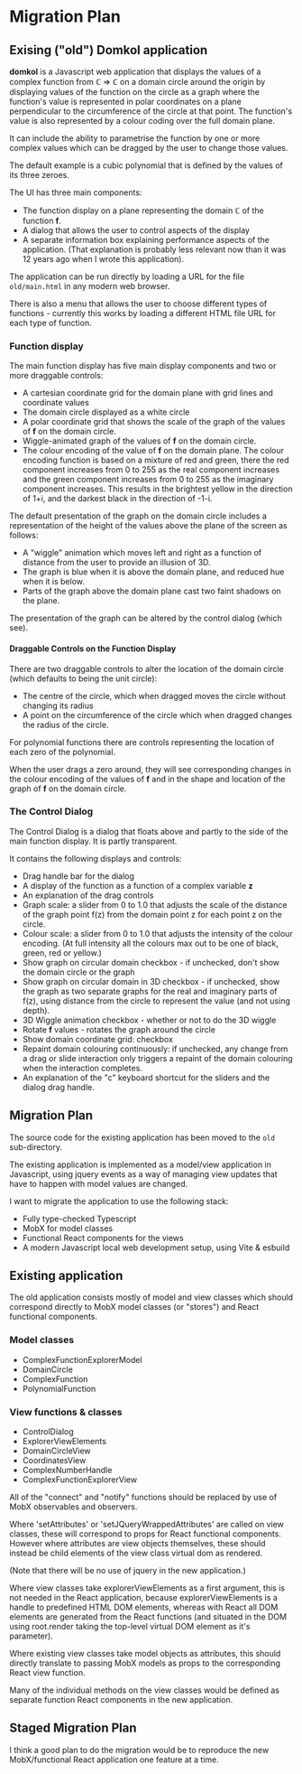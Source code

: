 # Migration Plan

## Exising ("old") Domkol application

**domkol** is a Javascript web application that displays the values of a 
complex function from ℂ => ℂ on a domain circle around the origin by displaying
values of the function on the circle as a graph where the function's value
is represented in polar coordinates on a plane perpendicular to the circumference
of the circle at that point. The function's value is also represented by 
a colour coding over the full domain plane.

It can include the ability to parametrise the function by one or more 
complex values which can be dragged by the user to change those values.

The default example is a cubic polynomial that is defined by the values
of its three zeroes.

The UI has three main components:

* The function display on a plane representing the domain ℂ of the function **f**.
* A dialog that allows the user to control aspects of the display
* A separate information box explaining performance aspects of the application.
  (That explanation is probably less relevant now than it was 12 years ago when I wrote
  this application).

The application can be run directly by loading a URL for the file `old/main.html` in
any modern web browser.

There is also a menu that allows the user to choose different types of functions - currently
this works by loading a different HTML file URL for each type of function.

### Function display

The main function display has five main display components and two or more draggable controls:

* A cartesian coordinate grid for the domain plane with grid lines and coordinate values
* The domain circle displayed as a white circle
* A polar coordinate grid that shows the scale of the graph of the values of **f** on the 
  domain circle.
* Wiggle-animated graph of the values of **f** on the domain circle.
* The colour encoding of the value of **f** on the domain plane. The colour encoding 
  function is based on a mixture of red and green, there the red component increases
  from 0 to 255 as the real component increases and the green component increases
  from 0 to 255 as the imaginary component increases. This results in the brightest
  yellow in the direction of 1+i, and the darkest black in the direction of -1-i.

The default presentation of the graph on the domain circle includes a representation
of the height of the values above the plane of the screen as follows:

* A "wiggle" animation which moves left and right as a function of distance from the user
  to provide an illusion of 3D.
* The graph is blue when it is above the domain plane, and reduced hue when it is below.
* Parts of the graph above the domain plane cast two faint shadows on the plane.

The presentation of the graph can be altered by the control dialog (which see).

#### Draggable Controls on the Function Display

There are two draggable controls to alter the location of the domain circle (which 
defaults to being the unit circle):

* The centre of the circle, which when dragged moves the circle without changing 
  its radius
* A point on the circumference of the circle which when dragged changes the radius
  of the circle.
  
For polynomial functions there are controls representing the location of each 
zero of the polynomial.

When the user drags a zero around, they will see corresponding changes in the 
colour encoding of the values of **f** and in the shape and location of the 
graph of **f** on the domain circle.

### The Control Dialog

The Control Dialog is a dialog that floats above and partly to the side of the
main function display. It is partly transparent.

It contains the following displays and controls:

* Drag handle bar for the dialog
* A display of the function as a function of a complex variable **z**
* An explanation of the drag controls
* Graph scale: a slider from 0 to 1.0 that adjusts the scale of the distance
  of the graph point f(z) from the domain point z for each point z on the circle.
* Colour scale: a slider from 0 to 1.0 that adjusts the intensity of the colour
  encoding. (At full intensity all the colours max out to be one of black, green,
  red or yellow.)
* Show graph on circular domain checkbox - if unchecked, don't show the domain
  circle or the graph
* Show graph on circular domain in 3D checkbox - if unchecked, show the graph
  as two separate graphs for the real and imaginary parts of f(z), using
  distance from the circle to represent the value (and not using depth).
* 3D Wiggle animation checkbox - whether or not to do the 3D wiggle
* Rotate **f** values - rotates the graph around the circle
* Show domain coordinate grid: checkbox
* Repaint domain colouring continuously: if unchecked, any change from a drag
  or slide interaction only triggers a repaint of the domain colouring 
  when the interaction completes.
* An explanation of the "c" keyboard shortcut for the sliders and the dialog drag handle.

## Migration Plan

The source code for the existing application has been moved to the `old` sub-directory.

The existing application is implemented as a model/view application in Javascript, using
jquery events as a way of managing view updates that have to happen with model values
are changed.

I want to migrate the application to use the following stack:

* Fully type-checked Typescript
* MobX for model classes
* Functional React components for the views
* A modern Javascript local web development setup, using Vite & esbuild

## Existing application

The old application consists mostly of model and view classes which should correspond
directly to MobX model classes (or "stores") and React functional components.

### Model classes

* ComplexFunctionExplorerModel
* DomainCircle
* ComplexFunction
* PolynomialFunction

### View functions & classes

* ControlDialog
* ExplorerViewElements
* DomainCircleView
* CoordinatesView
* ComplexNumberHandle
* ComplexFunctionExplorerView


All of the "connect" and "notify" functions should be replaced by use of MobX observables and observers.

Where 'setAttributes' or 'setJQueryWrappedAttributes' are called on view classes, these 
will correspond to props for React functional components. However where attributes are view objects 
themselves, these should instead be child elements of the view class virtual dom as rendered.

(Note that there will be no use of jquery in the new application.)

Where view classes take explorerViewElements as a first argument, this is not needed in 
the React application, because explorerViewElements is a handle to predefined HTML DOM elements,
whereas with React all DOM elements are generated from the React functions (and situated in
the DOM using root.render taking the top-level virtual DOM element as it's parameter).

Where existing view classes take model objects as attributes, this should directly translate to 
passing MobX models as props to the corresponding React view function.

Many of the individual methods on the view classes would be defined as separate function React
components in the new application.

## Staged Migration Plan

I think a good plan to do the migration would be to reproduce the new MobX/functional React application
one feature at a time.


